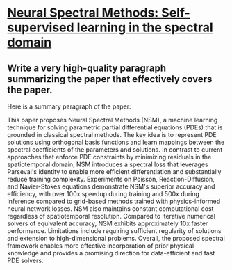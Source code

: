 # [Neural Spectral Methods: Self-supervised learning in the spectral domain](https://arxiv.org/abs/2312.05225)

## Write a very high-quality paragraph summarizing the paper that effectively covers the paper.

 Here is a summary paragraph of the paper:

This paper proposes Neural Spectral Methods (NSM), a machine learning technique for solving parametric partial differential equations (PDEs) that is grounded in classical spectral methods. The key idea is to represent PDE solutions using orthogonal basis functions and learn mappings between the spectral coefficients of the parameters and solutions. In contrast to current approaches that enforce PDE constraints by minimizing residuals in the spatiotemporal domain, NSM introduces a spectral loss that leverages Parseval's identity to enable more efficient differentiation and substantially reduce training complexity. Experiments on Poisson, Reaction-Diffusion, and Navier-Stokes equations demonstrate NSM's superior accuracy and efficiency, with over 100x speedup during training and 500x during inference compared to grid-based methods trained with physics-informed neural network losses. NSM also maintains constant computational cost regardless of spatiotemporal resolution. Compared to iterative numerical solvers of equivalent accuracy, NSM exhibits approximately 10x faster performance. Limitations include requiring sufficient regularity of solutions and extension to high-dimensional problems. Overall, the proposed spectral framework enables more effective incorporation of prior physical knowledge and provides a promising direction for data-efficient and fast PDE solvers.
